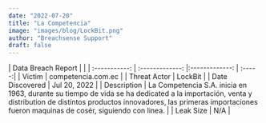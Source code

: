 ```yaml
---
date: "2022-07-20"
title: "La Competencia"
image: "images/blog/LockBit.png"
author: "Breachsense Support"
draft: false
---
```


| Data Breach Report           |              | 
| :-----------: | :-------------:     |:-------------:    | :-----:|
| Victim      | competencia.com.ec      | 
| Threat Actor      | LockBit      | 
| Date Discovered      | Jul 20, 2022      | 
| Description      | La Competencia S.A. inicia en 1963, durante su tiempo de vida se ha dedicated a la importación, venta y distribution de distintos productos innovadores, las primeras importaciones fueron maquinas de cosér, siguiendo con linea.      | 
| Leak Size      | N/A      | 

